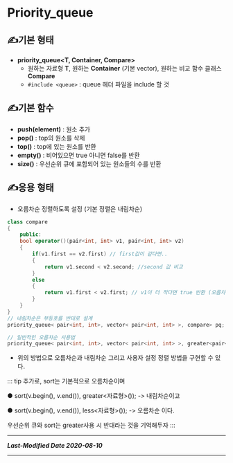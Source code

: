 # Priority_queue

## ✍기본 형태
* **priority_queue<T, Container, Compare>**
  * 원하는 자료형 **T**, 원하는 **Container** (기본 vector), 원하는 비교 함수 클래스 **Compare**
  * `#include <queue>` : queue 헤더 파일을 include 할 것

## ✍기본 함수

* **push(element)** :  원소 추가
* **pop()** : top의 원소를 삭제
* **top()** : top에 있는 원소를 반환
* **empty()** : 비어있으면 true 아니면 false를 반환
* **size()** : 우선순위 큐에 포함되어 있는 원소들의 수를 반환

## ✍응용 형태
* 오름차순 정렬하도록 설정 (기본 정렬은 내림차순)
 
```cpp
class compare
{
    public:
    bool operator()(pair<int, int> v1, pair<int, int> v2)
    {
        if(v1.first == v2.first) // first값이 같다면..
        { 
            return v1.second < v2.second; //second 값 비교
        }
        else
        {
            return v1.first < v2.first; // v1이 더 작다면 true 반환 (오름차순)
        }
    }
}
// 내림차순은 부등호를 반대로 설계
priority_queue< pair<int, int>, vector< pair<int, int> >, compare> pq;

// 일반적인 오름차순 사용법
priority_queue< pair<int, int>, vector< pair<int, int> >, greater<pair<int, int> >
```
* 위의 방법으로 오름차순과 내림차순 그리고 사용자 설정 정렬 방법을 구현할 수 있다.
  
::: tip 추가로, sort는 기본적으로 오름차순이며

● sort(v.begin(), v.end()), greater<자료형>()); -> 내림차순이고

● sort(v.begin(), v.end()), less<자료형>()); -> 오름차순 이다.

우선순위 큐와 sort는 greater사용 시 반대라는 것을 기억해두자
:::


***
_**Last-Modified Date 2020-08-10**_
***
